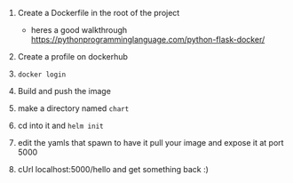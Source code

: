 1) Create a Dockerfile in the root of the project
    - heres a good walkthrough https://pythonprogramminglanguage.com/python-flask-docker/
    
2) Create a profile on dockerhub
3) `docker login`
4) Build and push the image
5) make a directory named `chart`
6) cd into it and `helm init`
7) edit the yamls that spawn to have it pull your image and expose it at port 5000
8) cUrl localhost:5000/hello and get something back :) 